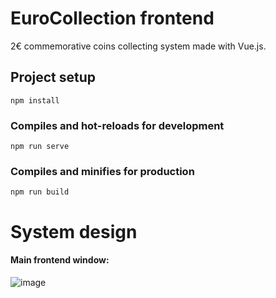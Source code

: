 # EuroCollection frontend
2€ commemorative coins collecting system made with Vue.js.

## Project setup
```
npm install
```

### Compiles and hot-reloads for development
```
npm run serve
```

### Compiles and minifies for production
```
npm run build
```
# System design
#### Main frontend window:
![image](https://user-images.githubusercontent.com/50514202/105033321-9c441580-5a60-11eb-8a8c-4a109e6688b4.png)

